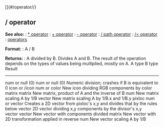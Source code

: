 []{#/operator//}
## / operator
**See also:**
:   [\* operator](#/operator/*)
:   [+ operator](#/operator/+)
:   [- operator](#/operator/-)
:   [/ path operator](#/operator/path//)
:   [/= operator](#/operator//=)
:   [operators](#/operator)
<!-- -->
**Format:**
:   A / B
<!-- -->
**Returns:**
:   A divided by B.
Divides A and B. The result of the operation depends on the types of
values being multiplied, mostly on A.
  A type            B type                                                    Result
  ----------------- --------------------------------------------------------- ----------------------------------------------------------------------------
  num or null (0)   num or null (0)                                           Numeric division; crashes if B is equivalent to 0
  icon or /icon     num or color                                              New icon dividing RGB components by color
  matrix            matrix                                                    New matrix, product of A and the inverse of B
                    num                                                       New matrix scaling A by 1/B
                    vector                                                    New matrix scaling A by 1/B.x and 1/B.y
  pixloc            num or vector                                             Creates a 2D vector from pixloc\'s x,y and divides that by the rules below
  vector            2D vector dividing x,y components by the divisor\'s x,y   
  vector            vector                                                    New vector with components divided
                    matrix                                                    New vector with 2D transformation applied in reverse
                    num                                                       New vector scaling A by 1/B